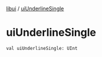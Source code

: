 [libui](README.md) / [uiUnderlineSingle](ui-underline-single.md)

# uiUnderlineSingle

`val uiUnderlineSingle: UInt`
